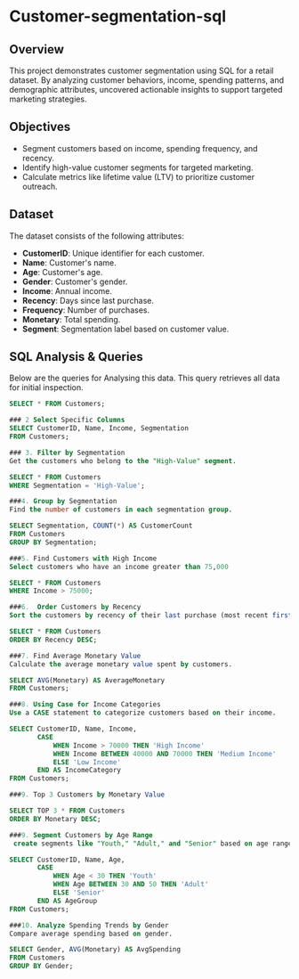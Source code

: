 # Customer-segmentation-sql
## Overview
This project demonstrates customer segmentation using SQL for a retail dataset. By analyzing customer behaviors, income, spending patterns, and demographic attributes, uncovered actionable insights to support targeted marketing strategies.

## Objectives
- Segment customers based on income, spending frequency, and recency.
- Identify high-value customer segments for targeted marketing.
- Calculate metrics like lifetime value (LTV) to prioritize customer outreach.

## Dataset
The dataset consists of the following attributes:
- **CustomerID**: Unique identifier for each customer.
- **Name**: Customer's name.
- **Age**: Customer's age.
- **Gender**: Customer's gender.
- **Income**: Annual income.
- **Recency**: Days since last purchase.
- **Frequency**: Number of purchases.
- **Monetary**: Total spending.
- **Segment**: Segmentation label based on customer value.

## SQL Analysis & Queries
Below are the queries for Analysing this data.
This query retrieves all data for initial inspection.

```sql
SELECT * FROM Customers;

### 2 Select Specific Columns
SELECT CustomerID, Name, Income, Segmentation
FROM Customers;

### 3. Filter by Segmentation
Get the customers who belong to the "High-Value" segment.

SELECT * FROM Customers
WHERE Segmentation = 'High-Value';

###4. Group by Segmentation
Find the number of customers in each segmentation group.

SELECT Segmentation, COUNT(*) AS CustomerCount
FROM Customers
GROUP BY Segmentation;

###5. Find Customers with High Income
Select customers who have an income greater than 75,000

SELECT * FROM Customers
WHERE Income > 75000;

###6.  Order Customers by Recency
Sort the customers by recency of their last purchase (most recent first).

SELECT * FROM Customers
ORDER BY Recency DESC;

###7. Find Average Monetary Value
Calculate the average monetary value spent by customers.

SELECT AVG(Monetary) AS AverageMonetary
FROM Customers;

###8. Using Case for Income Categories
Use a CASE statement to categorize customers based on their income.

SELECT CustomerID, Name, Income,
       CASE
           WHEN Income > 70000 THEN 'High Income'
           WHEN Income BETWEEN 40000 AND 70000 THEN 'Medium Income'
           ELSE 'Low Income'
       END AS IncomeCategory
FROM Customers;

###9. Top 3 Customers by Monetary Value

SELECT TOP 3 * FROM Customers
ORDER BY Monetary DESC;

###9. Segment Customers by Age Range
 create segments like "Youth," "Adult," and "Senior" based on age ranges.

SELECT CustomerID, Name, Age,
       CASE
           WHEN Age < 30 THEN 'Youth'
           WHEN Age BETWEEN 30 AND 50 THEN 'Adult'
           ELSE 'Senior'
       END AS AgeGroup
FROM Customers;

###10. Analyze Spending Trends by Gender
Compare average spending based on gender.

SELECT Gender, AVG(Monetary) AS AvgSpending
FROM Customers
GROUP BY Gender;
